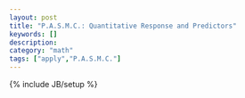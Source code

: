 ```yaml
---
layout: post
title: "P.A.S.M.C.: Quantitative Response and Predictors"
keywords: []
description: 
category: "math"
tags: ["apply","P.A.S.M.C."]
---
```

{% include JB/setup %}
